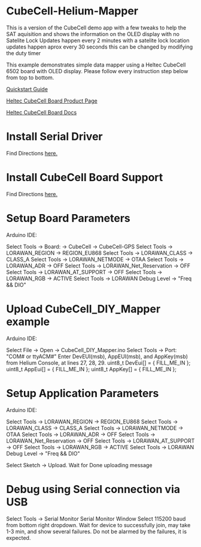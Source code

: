 # CubeCell-Helium-Mapper

This is a version of the CubeCell demo app with a few tweaks to help the SAT aquisition and shows the information on the OLED display with no 
Satelite Lock Updates happen every 2 minutes with a satelite lock location updates happen aprox every 30 seconds this can be changed by modifying the duty timer


This example demonstrates  simple data mapper using a Heltec CubeCell 6502 board with OLED display. Please follow every instruction step below from top to bottom.

[Quickstart Guide](https://developer.helium.com/devices/arduino-quickstart/heltec-cubecell-board)

[Heltec CubeCell Board Product Page](https://heltec.org/project/htcc-ab02s/)

[Heltec CubeCell Board Docs](https://heltec-automation-docs.readthedocs.io/en/latest/cubecell/quick_start.html#)

# Install Serial Driver
Find Directions [here.](https://heltec-automation-docs.readthedocs.io/en/latest/general/establish_serial_connection.html)

# Install CubeCell Board Support
Find Directions [here.](https://heltec-automation-docs.readthedocs.io/en/latest/cubecell/quick_start.html#install-cubecell-relevant-framework)

# Setup Board Parameters
Arduino IDE:

Select Tools -> Board: -> CubeCell -> CubeCell-GPS
Select Tools -> LORAWAN_REGION -> REGION_EU868
Select Tools -> LORAWAN_CLASS -> CLASS_A
Select Tools -> LORAWAN_NETMODE -> OTAA
Select Tools -> LORAWAN_ADR -> OFF
Select Tools -> LORAWAN_Net_Reservation -> OFF
Select Tools -> LORAWAN_AT_SUPPORT -> OFF
Select Tools -> LORAWAN_RGB -> ACTIVE
Select Tools -> LORAWAN Debug Level -> "Freq && DIO"


# Upload CubeCell_DIY_Mapper example
Arduino IDE:

Select File -> Open -> CubeCell_DIY_Mapper.ino
Select Tools -> Port: "COM# or ttyACM#"
Enter DevEUI(msb), AppEUI(msb), and AppKey(msb) from Helium Console, at lines 27, 28, 29.
uint8_t DevEui[] = { FILL_ME_IN };
uint8_t AppEui[] = { FILL_ME_IN };
uint8_t AppKey[] = { FILL_ME_IN };

# Setup Application Parameters
Arduino IDE:

Select Tools -> LORAWAN_REGION -> REGION_EU868
Select Tools -> LORAWAN_CLASS -> CLASS_A
Select Tools -> LORAWAN_NETMODE -> OTAA
Select Tools -> LORAWAN_ADR -> OFF
Select Tools -> LORAWAN_Net_Reservation -> OFF
Select Tools -> LORAWAN_AT_SUPPORT -> OFF
Select Tools -> LORAWAN_RGB -> ACTIVE
Select Tools -> LORAWAN Debug Level -> "Freq && DIO"



Select Sketch -> Upload.
Wait for Done uploading message

# Debug using Serial connection via USB

Select Tools -> Serial Monitor Serial Monitor Window
Select 115200 baud from bottom right dropdown.
Wait for device to successfully join, may take 1-3 min, and show several failures. Do not be alarmed by the failures, it is expected.
